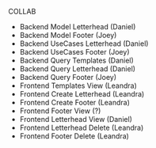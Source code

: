 COLLAB

- Backend Model Letterhead (Daniel)
- Backend Model Footer (Joey)
- Backend UseCases Letterhead (Daniel)
- Backend UseCases Footer (Joey)
- Backend Query Templates (Daniel)
- Backend Query Letterhead (Daniel)
- Backend Query Footer (Joey)
- Frontend Templates View (Leandra)
- Frontend Create Letterhead (Leandra)
- Frontend Create Footer (Leandra)
- Frontend Footer View (?)
- Frontend Letterhead View (Daniel)
- Frontend Letterhead Delete (Leandra)
- Frontend Footer Delete (Leandra)
